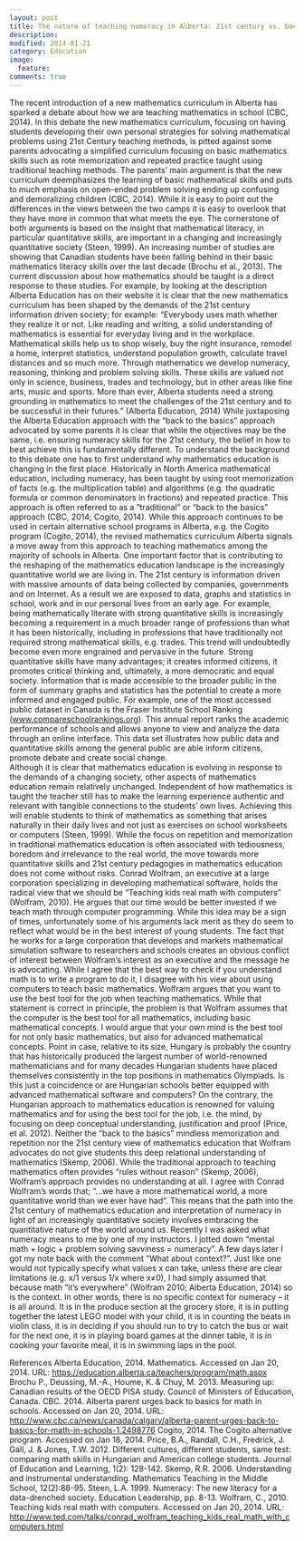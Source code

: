 ```yaml
---
layout: post
title: The nature of teaching numeracy in Alberta: 21st century vs. back to basics learning strategies
description: 
modified: 2014-01-21
category: Education
image:
  feature: 
comments: true  
---
```

The recent introduction of a new mathematics curriculum in Alberta has sparked a debate about how we are teaching mathematics in school (CBC, 2014).  In this debate the new mathematics curriculum, focusing on having students developing their own personal strategies for solving mathematical problems using 21st Century teaching methods, is pitted against some parents advocating a simplified curriculum focusing on basic mathematics skills such as rote memorization and repeated practice taught using traditional teaching methods. The parents’ main argument is that the new curriculum deemphasizes the learning of basic mathematical skills and puts to much emphasis on open-ended problem solving ending up confusing and demoralizing children (CBC, 2014). While it is easy to point out the differences in the views between the two camps it is easy to overlook that they have more in common that what meets the eye. The cornerstone of both arguments is based on the insight that mathematical literacy, in particular quantitative skills, are important in a changing and increasingly quantitative society (Steen, 1999). 
An increasing number of studies are showing that Canadian students have been falling behind in their basic mathematics literacy skills over the last decade (Brochu et al., 2013). The current discussion about how mathematics should be taught is a direct response to these studies.  For example, by looking at the description Alberta Education has on their website it is clear that the new mathematics curriculum has been shaped by the demands of the 21st century information driven society; for example:
“Everybody uses math whether they realize it or not.  Like reading and writing, a solid understanding of mathematics is essential for everyday living and in the workplace. Mathematical skills help us to shop wisely, buy the right insurance, remodel a home, interpret statistics, understand population growth, calculate travel distances and so much more. Through mathematics we develop numeracy, reasoning, thinking and problem solving skills. These skills are valued not only in science, business, trades and technology, but in other areas like fine arts, music and sports. More than ever, Alberta students need a strong grounding in mathematics to meet the challenges of the 21st century and to be successful in their futures.” (Alberta Education, 2014)
While juxtaposing the Alberta Education approach with the “back to the basics” approach advocated by some parents it is clear that while the objectives may be the same, i.e. ensuring numeracy skills for the 21st century, the belief in how to best achieve this is fundamentally different. 
To understand the background to this debate one has to first understand why mathematics education is changing in the first place. Historically in North America mathematical education, including numeracy, has been taught by using root memorization of facts (e.g. the multiplication table) and algorithms (e.g. the quadratic formula or common denominators in fractions) and repeated practice. This approach is often referred to as a “traditional” or “back to the basics” approach (CBC, 2014; Cogito, 2014).  While this approach continues to be used in certain alternative school programs in Alberta, e.g. the Cogito program (Cogito, 2014), the revised mathematics curriculum Alberta signals a move away from this approach to teaching mathematics among the majority of schools in Alberta.
One important factor that is contributing to the reshaping of the mathematics education landscape is the increasingly quantitative world we are living in. The 21st century is information driven with massive amounts of data being collected by companies, governments and on Internet. As a result we are exposed to data, graphs and statistics in school, work and in our personal lives from an early age. For example, being mathematically literate with strong quantitative skills is increasingly becoming a requirement in a much broader range of professions than what it has been historically, including in professions that have traditionally not required strong mathematical skills, e.g. trades. This trend will undoubtedly become even more engrained and pervasive in the future. 
Strong quantitative skills have many advantages; it creates informed citizens, it promotes critical thinking and, ultimately, a more democratic and equal society. Information that is made accessible to the broader public in the form of summary graphs and statistics has the potential to create a more informed and engaged public. For example, one of the most accessed public dataset in Canada is the Fraser Institute School Ranking (www.compareschoolrankings.org). This annual report ranks the academic performance of schools and allows anyone to view and analyze the data through an online interface. This data set illustrates how public data and quantitative skills among the general public are able inform citizens, promote debate and create social change.  
Although it is clear that mathematics education is evolving in response to the demands of a changing society, other aspects of mathematics education remain relatively unchanged. Independent of how mathematics is taught the teacher still has to make the learning experience authentic and relevant with tangible connections to the students’ own lives.  Achieving this will enable students to think of mathematics as something that arises naturally in their daily lives and not just as exercises on school worksheets or computers (Steen, 1999).
While the focus on repetition and memorization in traditional mathematics education is often associated with tediousness, boredom and irrelevance to the real world, the move towards more quantitative skills and 21st century pedagogies in mathematics education does not come without risks. Conrad Wolfram, an executive at a large corporation specializing in developing mathematical software, holds the radical view that we should be “Teaching kids real math with computers” (Wolfram, 2010). He argues that our time would be better invested if we teach math through computer programming. While this idea may be a sign of times, unfortunately some of his arguments lack merit as they do seem to reflect what would be in the best interest of young students. The fact that he works for a large corporation that develops and markets mathematical simulation software to researchers and schools creates an obvious conflict of interest between Wolfram’s interest as an executive and the message he is advocating. While I agree that the best way to check if you understand math is to write a program to do it, I disagree with his view about using computers to teach basic mathematics.  Wolfram argues that you want to use the best tool for the job when teaching mathematics. While that statement is correct in principle, the problem is that Wolfram assumes that the computer is the best tool for all mathematics, including basic mathematical concepts. I would argue that your own mind is the best tool for not only basic mathematics, but also for advanced mathematical concepts. Point in case, relative to its size, Hungary is probably the country that has historically produced the largest number of world-renowned mathematicians and for many decades Hungarian students have placed themselves consistently in the top positions in mathematics Olympiads. Is this just a coincidence or are Hungarian schools better equipped with advanced mathematical software and computers? On the contrary, the Hungarian approach to mathematics education is renowned for valuing mathematics and for using the best tool for the job, i.e. the mind, by focusing on deep conceptual understanding, justification and proof (Price, et al. 2012).  Neither the “back to the basics” mindless memorization and repetition nor the 21st century view of mathematics education that Wolfram advocates do not give students this deep relational understanding of mathematics (Skemp, 2006). While the traditional approach to teaching mathematics often provides “rules without reason” (Skemp, 2006), Wolfram’s approach provides no understanding at all. 
I agree with Conrad Wolfram’s words that; “…we have a more mathematical world, a more quantitative world than we ever have had”. This means that the path into the 21st century of mathematics education and interpretation of numeracy in light of an increasingly quantitative society involves embracing the quantitative nature of the world around us. Recently I was asked what numeracy means to me by one of my instructors. I jotted down “mental math + logic + problem solving savviness = numeracy”. A few days later I got my note back with the comment “What about context?”.  Just like one would not typically specify what values x can take, unless there are clear limitations (e.g. x/1 versus 1/x where x≠0), I had simply assumed that because math “it’s everywhere” (Wolfram 2010; Alberta Education, 2014) so is the context. In other words, there is no specific context for numeracy – it is all around. It is in the produce section at the grocery store, it is in putting together the latest LEGO model with your child, it is in counting the beats in violin class, it is in deciding if you should run to try to catch the bus or wait for the next one, it is in playing board games at the dinner table, it is in cooking your favorite meal, it is in swimming laps in the pool.  
 
References
Alberta Education, 2014. Mathematics. Accessed on Jan 20, 2014. URL: https://education.alberta.ca/teachers/program/math.aspx
Brochu P., Deussing, M.-A., Houme, K. & Chuy, M. 2013. Measuring up: Canadian results of the OECD PISA study. Council of Ministers of Education, Canada.
CBC. 2014. Alberta parent urges back to basics for math in schools. Accessed on Jan 20, 2014. URL: http://www.cbc.ca/news/canada/calgary/alberta-parent-urges-back-to-basics-for-math-in-schools-1.2498776
Cogito, 2014. The Cogito alternative program. Accessed on Jan 18, 2014.
Price, B.A., Randall, C.H., Fredrick, J. Gall, J. & Jones, T.W. 2012. Different cultures, different students, same test: comparing math skills in Hungarian and American college students. Journal of Education and Learning, 1(2): 128-142.
Skemp, R.R. 2006.  Understanding and instrumental understanding. Mathematics Teaching in the Middle School, 12(2):88-95.
Steen, L.A. 1999. Numeracy: The new literacy for a data-drenched society. Education Leadership, pp. 8-13.
Wolfram, C., 2010. Teaching kids real math with computers. Accessed on Jan 20, 2014. URL: http://www.ted.com/talks/conrad_wolfram_teaching_kids_real_math_with_computers.html 

